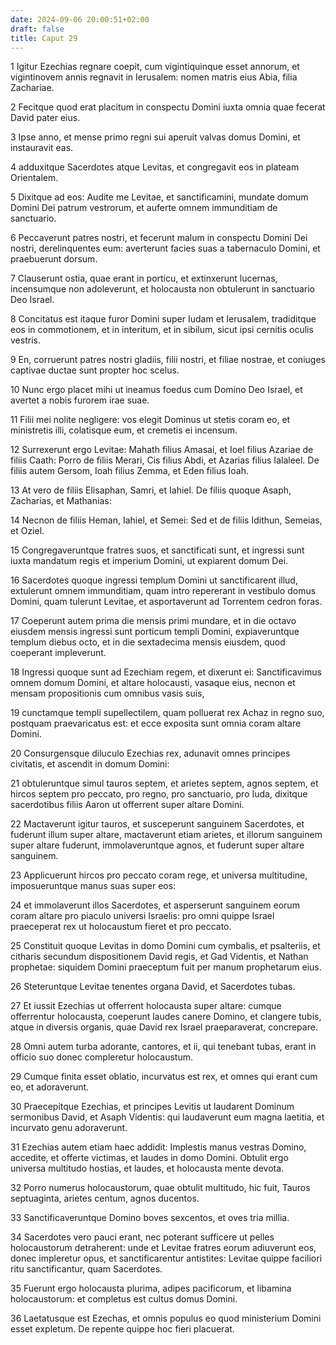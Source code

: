 ```yaml
---
date: 2024-09-06 20:00:51+02:00
draft: false
title: Caput 29
---
```





1 Igitur Ezechias regnare coepit, cum vigintiquinque esset annorum, et vigintinovem annis regnavit in Ierusalem: nomen matris eius Abia, filia Zachariae.

2 Fecitque quod erat placitum in conspectu Domini iuxta omnia quae fecerat David pater eius.

3 Ipse anno, et mense primo regni sui aperuit valvas domus Domini, et instauravit eas.

4 adduxitque Sacerdotes atque Levitas, et congregavit eos in plateam Orientalem.

5 Dixitque ad eos: Audite me Levitae, et sanctificamini, mundate domum Domini Dei patrum vestrorum, et auferte omnem immunditiam de sanctuario.

6 Peccaverunt patres nostri, et fecerunt malum in conspectu Domini Dei nostri, derelinquentes eum: averterunt facies suas a tabernaculo Domini, et praebuerunt dorsum.

7 Clauserunt ostia, quae erant in porticu, et extinxerunt lucernas, incensumque non adoleverunt, et holocausta non obtulerunt in sanctuario Deo Israel.

8 Concitatus est itaque furor Domini super Iudam et Ierusalem, tradiditque eos in commotionem, et in interitum, et in sibilum, sicut ipsi cernitis oculis vestris.

9 En, corruerunt patres nostri gladiis, filii nostri, et filiae nostrae, et coniuges captivae ductae sunt propter hoc scelus.

10 Nunc ergo placet mihi ut ineamus foedus cum Domino Deo Israel, et avertet a nobis furorem irae suae.

11 Filii mei nolite negligere: vos elegit Dominus ut stetis coram eo, et ministretis illi, colatisque eum, et cremetis ei incensum.

12 Surrexerunt ergo Levitae: Mahath filius Amasai, et Ioel filius Azariae de filiis Caath: Porro de filiis Merari, Cis filius Abdi, et Azarias filius Ialaleel. De filiis autem Gersom, Ioah filius Zemma, et Eden filius Ioah.

13 At vero de filiis Elisaphan, Samri, et Iahiel. De filiis quoque Asaph, Zacharias, et Mathanias:

14 Necnon de filiis Heman, Iahiel, et Semei: Sed et de filiis Idithun, Semeias, et Oziel.

15 Congregaveruntque fratres suos, et sanctificati sunt, et ingressi sunt iuxta mandatum regis et imperium Domini, ut expiarent domum Dei.

16 Sacerdotes quoque ingressi templum Domini ut sanctificarent illud, extulerunt omnem immunditiam, quam intro repererant in vestibulo domus Domini, quam tulerunt Levitae, et asportaverunt ad Torrentem cedron foras.

17 Coeperunt autem prima die mensis primi mundare, et in die octavo eiusdem mensis ingressi sunt porticum templi Domini, expiaveruntque templum diebus octo, et in die sextadecima mensis eiusdem, quod coeperant impleverunt.

18 Ingressi quoque sunt ad Ezechiam regem, et dixerunt ei: Sanctificavimus omnem domum Domini, et altare holocausti, vasaque eius, necnon et mensam propositionis cum omnibus vasis suis,

19 cunctamque templi supellectilem, quam polluerat rex Achaz in regno suo, postquam praevaricatus est: et ecce exposita sunt omnia coram altare Domini.

20 Consurgensque diluculo Ezechias rex, adunavit omnes principes civitatis, et ascendit in domum Domini:

21 obtuleruntque simul tauros septem, et arietes septem, agnos septem, et hircos septem pro peccato, pro regno, pro sanctuario, pro Iuda, dixitque sacerdotibus filiis Aaron ut offerrent super altare Domini.

22 Mactaverunt igitur tauros, et susceperunt sanguinem Sacerdotes, et fuderunt illum super altare, mactaverunt etiam arietes, et illorum sanguinem super altare fuderunt, immolaveruntque agnos, et fuderunt super altare sanguinem.

23 Applicuerunt hircos pro peccato coram rege, et universa multitudine, imposueruntque manus suas super eos:

24 et immolaverunt illos Sacerdotes, et asperserunt sanguinem eorum coram altare pro piaculo universi Israelis: pro omni quippe Israel praeceperat rex ut holocaustum fieret et pro peccato.

25 Constituit quoque Levitas in domo Domini cum cymbalis, et psalteriis, et citharis secundum dispositionem David regis, et Gad Videntis, et Nathan prophetae: siquidem Domini praeceptum fuit per manum prophetarum eius.

26 Steteruntque Levitae tenentes organa David, et Sacerdotes tubas.

27 Et iussit Ezechias ut offerrent holocausta super altare: cumque offerrentur holocausta, coeperunt laudes canere Domino, et clangere tubis, atque in diversis organis, quae David rex Israel praeparaverat, concrepare.

28 Omni autem turba adorante, cantores, et ii, qui tenebant tubas, erant in officio suo donec compleretur holocaustum.

29 Cumque finita esset oblatio, incurvatus est rex, et omnes qui erant cum eo, et adoraverunt.

30 Praecepitque Ezechias, et principes Levitis ut laudarent Dominum sermonibus David, et Asaph Videntis: qui laudaverunt eum magna laetitia, et incurvato genu adoraverunt.

31 Ezechias autem etiam haec addidit: Implestis manus vestras Domino, accedite, et offerte victimas, et laudes in domo Domini. Obtulit ergo universa multitudo hostias, et laudes, et holocausta mente devota.

32 Porro numerus holocaustorum, quae obtulit multitudo, hic fuit, Tauros septuaginta, arietes centum, agnos ducentos.

33 Sanctificaveruntque Domino boves sexcentos, et oves tria millia.

34 Sacerdotes vero pauci erant, nec poterant sufficere ut pelles holocaustorum detraherent: unde et Levitae fratres eorum adiuverunt eos, donec impleretur opus, et sanctificarentur antistites: Levitae quippe faciliori ritu sanctificantur, quam Sacerdotes.

35 Fuerunt ergo holocausta plurima, adipes pacificorum, et libamina holocaustorum: et completus est cultus domus Domini.

36 Laetatusque est Ezechas, et omnis populus eo quod ministerium Domini esset expletum. De repente quippe hoc fieri placuerat.

